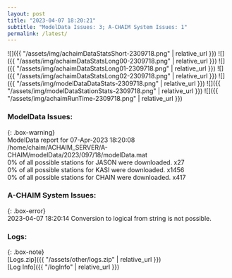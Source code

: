 ```yaml
---
layout: post
title: "2023-04-07 18:20:21"
subtitle: "ModelData Issues: 3; A-CHAIM System Issues: 1"
permalink: /latest/
---
```


![]({{ "/assets/img/achaimDataStatsShort-2309718.png" | relative_url }})
![]({{ "/assets/img/achaimDataStatsLong00-2309718.png" | relative_url }})
![]({{ "/assets/img/achaimDataStatsLong01-2309718.png" | relative_url }})
![]({{ "/assets/img/achaimDataStatsLong02-2309718.png" | relative_url }})
![]({{ "/assets/img/modelDataDataStats-2309718.png" | relative_url }})
![]({{ "/assets/img/modelDataStationStats-2309718.png" | relative_url }})
![]({{ "/assets/img/achaimRunTime-2309718.png" | relative_url }})


### ModelData Issues:  
  
{: .box-warning}  
 ModelData report for 07-Apr-2023 18:20:08   
 /home/chaim/ACHAIM_SERVER/A-CHAIM/modelData/2023/097/18/modelData.mat   
 0% of all possible stations for JASON were downloaded. x27   
 0% of all possible stations for KASI were downloaded. x1456   
 0% of all possible stations for CHAIN were downloaded. x417   
  
### A-CHAIM System Issues:  
  
{: .box-error}  
2023-04-07 18:20:14 Conversion to logical from string is not possible.  

### Logs:  
  
{: .box-note}  
[Logs.zip]({{ "/assets/other/logs.zip" | relative_url }})  
[Log Info]({{ "/logInfo" | relative_url }})  
